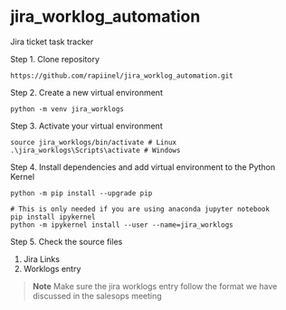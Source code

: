 # jira_worklog_automation
Jira ticket task tracker



Step 1. Clone repository 
```
https://github.com/rapiinel/jira_worklog_automation.git
```

Step 2. Create a new virtual environment
```
python -m venv jira_worklogs
```

Step 3. Activate your virtual environment
```
source jira_worklogs/bin/activate # Linux
.\jira_worklogs\Scripts\activate # Windows 
```

Step 4. Install dependencies and add virtual environment to the Python Kernel
```
python -m pip install --upgrade pip

# This is only needed if you are using anaconda jupyter notebook
pip install ipykernel
python -m ipykernel install --user --name=jira_worklogs
```

Step 5. Check the source files
  1. Jira Links
  2. Worklogs entry 


> **Note**
> Make sure the jira worklogs entry follow the format we have discussed in the salesops meeting

